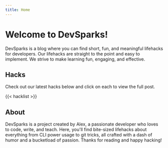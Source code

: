 ```yaml
---
title: Home
---
```


# Welcome to DevSparks!

DevSparks is a blog where you can find short, fun, and meaningful lifehacks for developers. Our lifehacks are straight to the point and easy to implement. We strive to make learning fun, engaging, and effective.

## Hacks

Check out our latest hacks below and click on each to view the full post.

{{< hacklist >}}

## About

DevSparks is a project created by Alex, a passionate developer who loves to code, write, and teach. Here, you'll find bite-sized lifehacks about everything from CLI power usage to git tricks, all crafted with a dash of humor and a bucketload of passion. Thanks for reading and happy hacking!